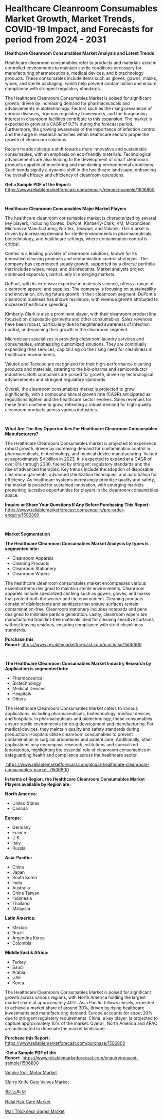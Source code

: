 <p><h1>Healthcare Cleanroom Consumables Market Growth, Market Trends, COVID-19 Impact, and Forecasts for period from 2024 - 2031</h1></p><p><strong>Healthcare Cleanroom Consumables Market Analysis and Latest Trends</strong></p>
<p><p>Healthcare cleanroom consumables refer to products and materials used in controlled environments to maintain sterile conditions necessary for manufacturing pharmaceuticals, medical devices, and biotechnology products. These consumables include items such as gloves, gowns, masks, wipes, and sterile packaging, which help prevent contamination and ensure compliance with stringent regulatory standards.</p><p>The Healthcare Cleanroom Consumables Market is poised for significant growth, driven by increasing demand for pharmaceuticals and advancements in biotechnology. Factors such as the rising prevalence of chronic diseases, rigorous regulatory frameworks, and the burgeoning interest in cleanroom facilities contribute to this expansion. The market is expected to grow at a CAGR of 9.7% during the forecast period. Furthermore, the growing awareness of the importance of infection control and the surge in research activities within healthcare sectors propel the growth of cleanroom solutions. </p><p>Recent trends indicate a shift towards more innovative and sustainable consumables, with an emphasis on eco-friendly materials. Technological advancements are also leading to the development of smart cleanroom products capable of monitoring and maintaining environmental conditions. Such trends signify a dynamic shift in the healthcare landscape, enhancing the overall efficacy and efficiency of cleanroom operations.</p></p>
<p><strong>Get a Sample PDF of the Report:&nbsp;</strong> <a href="https://www.reliablemarketforecast.com/enquiry/request-sample/1506800">https://www.reliablemarketforecast.com/enquiry/request-sample/1506800</a></p>
<p>&nbsp;</p>
<p><strong>Healthcare Cleanroom Consumables Major Market Players</strong></p>
<p><p>The healthcare cleanroom consumables market is characterized by several key players, including Contec, DuPont, Kimberly-Clark, KM, Micronclean, Micronova Manufacturing, Nitritex, Texwipe, and Valutek. This market is driven by increasing demand for sterile environments in pharmaceuticals, biotechnology, and healthcare settings, where contamination control is critical.</p><p>Contec is a leading provider of cleanroom solutions, known for its innovative cleaning products and contamination control strategies. The company has experienced steady growth, supported by a diverse portfolio that includes wipes, mops, and disinfectants. Market analysts project continued expansion, particularly in emerging markets.</p><p>DuPont, with its extensive expertise in materials science, offers a range of cleanroom apparel and supplies. The company is focusing on sustainability and innovation, driving future growth in their cleanroom segment. DuPont's cleanroom business has shown resilience, with revenue growth attributed to increased healthcare spending.</p><p>Kimberly-Clark is also a prominent player, with their cleanroom product line focused on disposable garments and other consumables. Sales revenues have been robust, particularly due to heightened awareness of infection control, underpinning their growth in the cleanroom segment.</p><p>Micronclean specializes in providing cleanroom laundry services and consumables, emphasizing customized solutions. They are continually expanding their services, capitalizing on the rising need for cleanliness in healthcare environments.</p><p>Valutek and Texwipe are recognized for their high-performance cleaning products and materials, catering to the bio-pharma and semiconductor industries. Both companies are poised for growth, driven by technological advancements and stringent regulatory standards.</p><p>Overall, the cleanroom consumables market is projected to grow significantly, with a compound annual growth rate (CAGR) anticipated as regulations tighten and the healthcare sector evolves. Sales revenues for these firms continue to grow, reflecting a robust demand for high-quality cleanroom products across various industries.</p></p>
<p>&nbsp;</p>
<p><strong>What Are The Key Opportunities For Healthcare Cleanroom Consumables Manufacturers?</strong></p>
<p><p>The Healthcare Cleanroom Consumables market is projected to experience robust growth, driven by increasing demand for contamination control in pharmaceuticals, biotechnology, and medical device manufacturing. Valued at approximately $4 billion in 2023, it is expected to expand at a CAGR of over 8% through 2030, fueled by stringent regulatory standards and the rise of advanced therapies. Key trends include the adoption of disposable cleanroom garments, advanced sterilization techniques, and automation for efficiency. As healthcare systems increasingly prioritize quality and safety, the market is poised for sustained innovation, with emerging markets presenting lucrative opportunities for players in the cleanroom consumables space.</p></p>
<p><strong>Inquire or Share Your Questions If Any Before Purchasing This Report:</strong> <a href="https://www.reliablemarketforecast.com/enquiry/pre-order-enquiry/1506800">https://www.reliablemarketforecast.com/enquiry/pre-order-enquiry/1506800</a></p>
<p>&nbsp;</p>
<p><strong>Market Segmentation</strong></p>
<p><strong>The Healthcare Cleanroom Consumables Market Analysis by types is segmented into:</strong></p>
<p><ul><li>Cleanroom Apparels</li><li>Cleaning Products</li><li>Cleanroom Stationery</li><li>Cleanroom Wipers</li></ul></p>
<p><p>The healthcare cleanroom consumables market encompasses various essential items designed to maintain sterile environments. Cleanroom apparels include specialized clothing such as gowns, gloves, and masks that protect both the wearer and the environment. Cleaning products consist of disinfectants and sanitizers that ensure surfaces remain contamination-free. Cleanroom stationery includes notepads and pens designed to minimize particle generation. Lastly, cleanroom wipers are manufactured from lint-free materials ideal for cleaning sensitive surfaces without leaving residues, ensuring compliance with strict cleanliness standards.</p></p>
<p><strong>Purchase this Report:&nbsp;</strong><a href="https://www.reliablemarketforecast.com/purchase/1506800">https://www.reliablemarketforecast.com/purchase/1506800</a></p>
<p>&nbsp;</p>
<p><strong>The Healthcare Cleanroom Consumables Market Industry Research by Application is segmented into:</strong></p>
<p><ul><li>Pharmaceutical</li><li>Biotechnology</li><li>Medical Devices</li><li>Hospitals</li><li>Others</li></ul></p>
<p><p>The Healthcare Cleanroom Consumables Market caters to various applications, including pharmaceuticals, biotechnology, medical devices, and hospitals. In pharmaceuticals and biotechnology, these consumables ensure sterile environments for drug development and manufacturing. For medical devices, they maintain quality and safety standards during production. Hospitals utilize cleanroom consumables to prevent contamination in surgical procedures and patient care. Additionally, other applications may encompass research institutions and specialized laboratories, highlighting the essential role of cleanroom consumables in safeguarding health and compliance across the healthcare sector.</p></p>
<p><a href="https://www.reliablemarketforecast.com/global-healthcare-cleanroom-consumables-market-r1506800">&nbsp;https://www.reliablemarketforecast.com/global-healthcare-cleanroom-consumables-market-r1506800</a></p>
<p><strong>In terms of Region, the Healthcare Cleanroom Consumables Market Players available by Region are:</strong></p>
<p>
    <p> <strong> North America: </strong>
        <ul>
            <li>United States</li>
            <li>Canada</li>
        </ul>
        </p> 
    <p> <strong> Europe: </strong>
        <ul>
            <li>Germany</li>
            <li>France</li>
            <li>U.K.</li>
            <li>Italy</li>
            <li>Russia</li>
        </ul>
        </p> 
    <p> <strong> Asia-Pacific: </strong>
        <ul>
            <li>China</li>
            <li>Japan</li>
            <li>South Korea</li>
            <li>India</li>
            <li>Australia</li>
            <li>China Taiwan</li>
            <li>Indonesia</li>
            <li>Thailand</li>
            <li>Malaysia</li>
        </ul>
        </p> 
    <p> <strong> Latin America: </strong>
        <ul>
            <li>Mexico</li>
            <li>Brazil</li>
            <li>Argentina Korea</li>
            <li>Colombia</li>
        </ul>
        </p> 
    <p> <strong> Middle East & Africa: </strong>
        <ul>
            <li>Turkey</li>
            <li>Saudi</li>
            <li>Arabia</li>
            <li>UAE</li>
            <li>Korea</li>
        </ul>
    </p>
    </p>
<p><p>The Healthcare Cleanroom Consumables Market is poised for significant growth across various regions, with North America holding the largest market share at approximately 40%. Asia Pacific follows closely, expected to achieve a market share of around 30%, driven by rising healthcare investments and manufacturing demand. Europe accounts for about 20% due to stringent regulatory requirements. China, a key player, is projected to capture approximately 10% of the market. Overall, North America and APAC are anticipated to dominate the market landscape.</p></p>
<p><strong>Purchase this Report: </strong><a href="https://www.reliablemarketforecast.com/purchase/1506800">https://www.reliablemarketforecast.com/purchase/1506800</a></p>
<p>&nbsp;<strong>Get a Sample PDF of the Report:&nbsp;&nbsp;</strong><a href="https://www.reliablemarketforecast.com/enquiry/request-sample/1506800">https://www.reliablemarketforecast.com/enquiry/request-sample/1506800</a></p>
<p><strong></strong></p>
<p><p><a href="https://medium.com/@russelldodson78/smoke-spill-motor-market-growth-outlook-from-2024-to-2031-and-it-is-projecting-at-9-6-509707a17092">Smoke Spill Motor Market</a></p><p><a href="https://www.linkedin.com/pulse/navigating-slurry-knife-gate-valves-market-expert-analysis-k1wuf?trackingId=WzGJ%2Fiu%2BQmKvYJdunVuh2A%3D%3D">Slurry Knife Gate Valves Market</a></p><p><a href="https://github.com/sougarounis/Market-Research-Report-List-6/blob/main/740898514971.md">플라스틱 병</a></p><p><a href="https://issuu.com/reportprime-2/docs/halal-hair-care-market-size-2030.pp_069f9e68998e4e">Halal Hair Care Market</a></p><p><a href="https://medium.com/@janetbennett7282/wall-thickness-gages-market-growth-market-segmentation-and-regional-analysis-global-forecast-638fdf37606f">Wall Thickness Gages Market</a></p></p>